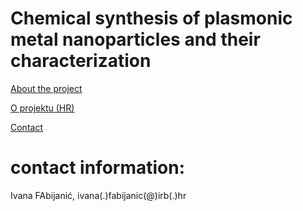 # Chemical synthesis of plasmonic metal nanoparticles and their characterization


[About the project](./readme.md)

[O projektu (HR)](./hrabout.md)

[Contact](./contact.md)

# contact information:
Ivana FAbijanić, ivana(.)fabijanic(@)irb(.)hr
